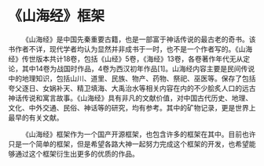 # 《山海经》框架
&emsp;&emsp;《山海经》是中国先秦重要古籍，也是一部富于神话传说的最古老的奇书。该书作者不详，现代学者均认为显然并非成书于一时，也不是一个作者写的。《山海经》传世版本共计18卷，包括《山经》5卷，《海经》13卷，各卷著作年代无从定论，其中14卷为战国时作品，4卷为西汉初年作品[1]。山海经内容主要是民间传说中的地理知识，包括山川、道里、民族、物产、药物、祭祀、巫医等。保存了包括夸父逐日、女娲补天、精卫填海、大禹治水等相关内容在内的不少脍炙人口的远古神话传说和寓言故事。《山海经》具有非凡的文献价值，对中国古代历史、地理、文化、中外交通、民俗、神话等的研究，均有参考。其中的矿物记录，更是世界上最早的有关文献。

&emsp;&emsp;《山海经》框架作为一个国产开源框架，也包含许多的框架在其中。目前也许只是一个简单的框架，但是希望各路大神一起努力完成这个框架的开发，也希望能够通过这个框架衍生出更多的优质的作品。